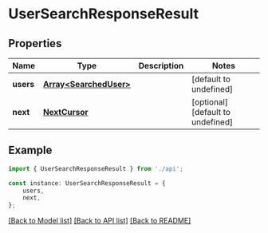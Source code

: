 # UserSearchResponseResult


## Properties

Name | Type | Description | Notes
------------ | ------------- | ------------- | -------------
**users** | [**Array&lt;SearchedUser&gt;**](SearchedUser.md) |  | [default to undefined]
**next** | [**NextCursor**](NextCursor.md) |  | [optional] [default to undefined]

## Example

```typescript
import { UserSearchResponseResult } from './api';

const instance: UserSearchResponseResult = {
    users,
    next,
};
```

[[Back to Model list]](../README.md#documentation-for-models) [[Back to API list]](../README.md#documentation-for-api-endpoints) [[Back to README]](../README.md)

